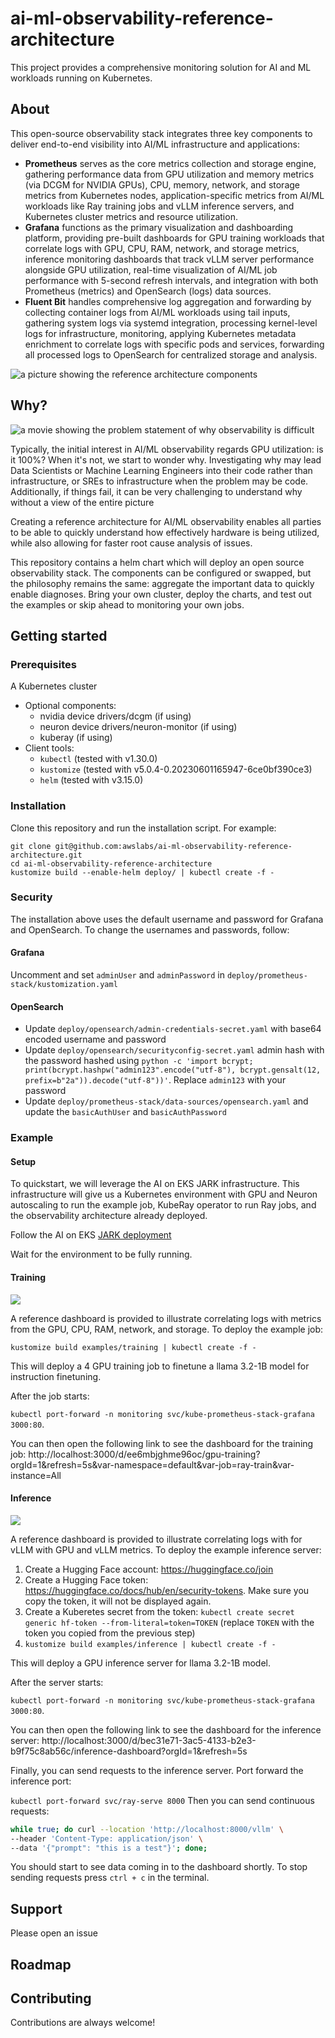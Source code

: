 # ai-ml-observability-reference-architecture
This project provides a comprehensive monitoring solution for AI and ML workloads running on Kubernetes.

## About
This open-source observability stack integrates three key components to deliver end-to-end visibility into AI/ML infrastructure and applications:
* **Prometheus** serves as the core metrics collection and storage engine, gathering performance data from GPU utilization and memory metrics (via DCGM for NVIDIA GPUs), CPU, memory, network, and storage metrics from Kubernetes nodes, application-specific metrics from AI/ML workloads like Ray training jobs and vLLM inference servers, and Kubernetes cluster metrics and resource utilization.
* **Grafana** functions as the primary visualization and dashboarding platform, providing pre-built dashboards for GPU training workloads that correlate logs with GPU, CPU, RAM, network, and storage metrics, inference monitoring dashboards that track vLLM server performance alongside GPU utilization, real-time visualization of AI/ML job performance with 5-second refresh intervals, and integration with both Prometheus (metrics) and OpenSearch (logs) data sources.
* **Fluent Bit** handles comprehensive log aggregation and forwarding by collecting container logs from AI/ML workloads using tail inputs, gathering system logs via systemd integration, processing kernel-level logs for infrastructure,  monitoring, applying Kubernetes metadata enrichment to correlate logs with specific pods and services, forwarding all processed logs to OpenSearch for centralized storage and analysis.

![a picture showing the reference architecture components](./static/reference_architecture.png)

## Why?
![a movie showing the problem statement of why observability is difficult](./static/problem_statement.gif)

Typically, the initial interest in AI/ML observability regards GPU utilization: is it 100%? When it's not, we start to wonder why. 
Investigating why may lead Data Scientists or Machine Learning Engineers into their code rather than infrastructure, 
or SREs to infrastructure when the problem may be code. Additionally, if things fail, it can be very challenging to understand 
why without a view of the entire picture

Creating a reference architecture for AI/ML observability enables all parties to be able to quickly understand how effectively
hardware is being utilized, while also allowing for faster root cause analysis of issues.

This repository contains a helm chart which will deploy an open source observability stack. The components can be configured or swapped, 
but the philosophy remains the same: aggregate the important data to quickly enable diagnoses. Bring your own cluster, deploy the charts, 
and test out the examples or skip ahead to monitoring your own jobs.  


## Getting started

### Prerequisites
A Kubernetes cluster
- Optional components:
  - nvidia device drivers/dcgm (if using)
  - neuron device drivers/neuron-monitor (if using)
  - kuberay (if using)
- Client tools:
  - `kubectl` (tested with v1.30.0)
  - `kustomize` (tested with v5.0.4-0.20230601165947-6ce0bf390ce3)
  - `helm` (tested with v3.15.0)

### Installation
Clone this repository and run the installation script. For example:
```
git clone git@github.com:awslabs/ai-ml-observability-reference-architecture.git
cd ai-ml-observability-reference-architecture
kustomize build --enable-helm deploy/ | kubectl create -f -
```

### Security
The installation above uses the default username and password for Grafana and OpenSearch. To change the usernames and passwords, follow:

#### Grafana
Uncomment and set `adminUser` and `adminPassword` in `deploy/prometheus-stack/kustomization.yaml`

#### OpenSearch
- Update `deploy/opensearch/admin-credentials-secret.yaml` with base64 encoded username and password
- Update `deploy/opensearch/securityconfig-secret.yaml` admin hash with the password hashed using `python -c 'import bcrypt; print(bcrypt.hashpw("admin123".encode("utf-8"), bcrypt.gensalt(12, prefix=b"2a")).decode("utf-8"))'`. Replace `admin123` with your password
- Update `deploy/prometheus-stack/data-sources/opensearch.yaml` and update the `basicAuthUser` and `basicAuthPassword`

### Example

#### Setup
To quickstart, we will leverage the AI on EKS JARK infrastructure. This infrastructure will give us a Kubernetes environment with GPU and Neuron autoscaling to run the example job, KubeRay operator to run Ray jobs, and the observability architecture already deployed.

Follow the AI on EKS [JARK deployment](https://awslabs.github.io/ai-on-eks/docs/infra/ai-ml/jark)

Wait for the environment to be fully running. 

#### Training
![](./static/training-dashboard.gif)

A reference dashboard is provided to illustrate correlating logs with metrics from the GPU, CPU, RAM, network, and storage. To deploy the example job:

`kustomize build examples/training | kubectl create -f -`

This will deploy a 4 GPU training job to finetune a llama 3.2-1B model for instruction finetuning.

After the job starts: 

`kubectl port-forward -n monitoring svc/kube-prometheus-stack-grafana 3000:80`. 

You can then open the following link to see the dashboard for the training job: http://localhost:3000/d/ee6mbjghme96oc/gpu-training?orgId=1&refresh=5s&var-namespace=default&var-job=ray-train&var-instance=All

#### Inference
![](./static/inference-dashboard.gif)

A reference dashboard is provided to illustrate correlating logs with for vLLM with GPU and vLLM metrics. To deploy the example inference server:
1) Create a Hugging Face account: https://huggingface.co/join
2) Create a Hugging Face token: https://huggingface.co/docs/hub/en/security-tokens. Make sure you copy the token, it will not be displayed again.
3) Create a Kuberetes secret from the token: `kubectl create secret generic hf-token --from-literal=token=TOKEN` (replace `TOKEN` with the token you copied from the previous step)
4) `kustomize build examples/inference | kubectl create -f -`

This will deploy a GPU inference server for llama 3.2-1B model.

After the server starts:

`kubectl port-forward -n monitoring svc/kube-prometheus-stack-grafana 3000:80`.

You can then open the following link to see the dashboard for the inference server: http://localhost:3000/d/bec31e71-3ac5-4133-b2e3-b9f75c8ab56c/inference-dashboard?orgId=1&refresh=5s

Finally, you can send requests to the inference server. Port forward the inference port: 

`kubectl port-forward svc/ray-serve 8000`
Then you can send continuous requests: 
```bash
while true; do curl --location 'http://localhost:8000/vllm' \                                                                ✘ INT  base  15:20:46
--header 'Content-Type: application/json' \
--data '{"prompt": "this is a test"}'; done;
```

You should start to see data coming in to the dashboard shortly. To stop sending requests press `ctrl + c` in the terminal.

## Support
Please open an issue

## Roadmap

## Contributing
Contributions are always welcome!
